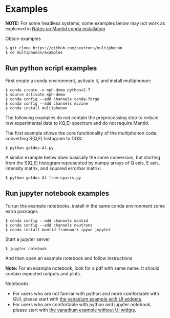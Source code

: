 # Examples

**NOTE:** For some headless systems, some examples below may not work as explained in [Notes on Mantid conda installation](http://sns-chops.github.io/multiphonon/installation.html#notes-on-mantid-conda-installation)

Obtain examples

    $ git clone https://github.com/neutrons/multiphonon
    $ cd multiphonon/examples

## Run python script examples

First create a conda environment, activate it, and install multiphonon:

    $ conda create -n mph-demo python=2.7
    $ source activate mph-demo
    $ conda config --add channels conda-forge
    $ conda config --add channels mcvine
    $ conda install multiphonon

The following examples do not contain the preprocessing step to reduce raw experimental
data to I(Q,E) spectrum and do not require Mantid.

The first example shows the core functionality of the multiphonon code,
converting S(Q,E) histogram to DOS:

    $ python getdos-Al.py

A similar example below does basically the same conversion, but starting
from the S(Q,E) histogram represented by numpy arrays of Q axis, E axis, intensity
matrix, and squared errorbar matrix:

    $ python getdos-Al-from-nparrs.py


## Run jupyter notebook examples

To run the example notebooks, install in the same conda environment some extra packages

    $ conda config --add channels mantid
    $ conda config --add channels neutrons
    $ conda install mantid-framework ipywe jupyter

Start a jupyter server

    $ jupyter notebook
    
And then open an example notebook and follow instructions

**Note:** For an example notebook, look for a pdf with same name. It should contain expected outputs and plots.

Notebooks:
* For users who are not familar with python and more comfortable with GUI, please start with
  [the vanadium example with UI widgets](getdos2-V_Ei120meV.ipynb).
* For users who are comfortable with python and jupyter notebook, please start with
  [the vanadium example without UI widgts](getdos2-V_Ei120meV-noUI.ipynb).

